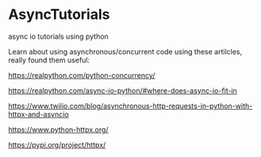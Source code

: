 # AsyncTutorials
async io tutorials using python


Learn about using asynchronous/concurrent code using these artilcles, really found them useful:

https://realpython.com/python-concurrency/

https://realpython.com/async-io-python/#where-does-async-io-fit-in

https://www.twilio.com/blog/asynchronous-http-requests-in-python-with-httpx-and-asyncio

https://www.python-httpx.org/

https://pypi.org/project/httpx/
